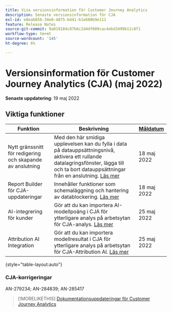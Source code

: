 ```yaml
---
title: Visa versionsinformation för Customer Journey Analytics
description: Senaste versionsinformation för CJA
exl-id: e8eab856-34e0-4875-b441-b1e680b9e111
feature: Release Notes
source-git-commit: 9a019184c87b6c2d4df009cac4ebd3499b11c8f1
workflow-type: tm+mt
source-wordcount: '145'
ht-degree: 6%

---
```


# Versionsinformation för Customer Journey Analytics (CJA) (maj 2022)

**Senaste uppdatering**: 19 maj 2022

## Viktiga funktioner

| Funktion | Beskrivning | [Måldatum](/help/release-notes/releases.md) |
| ----------- | ---------- | ----- |
| Nytt gränssnitt för redigering och skapande av anslutning | Med den här smidiga upplevelsen kan du fylla i data på datauppsättningsnivå, aktivera ett rullande datalagringsfönster, lägga till och ta bort datauppsättningar från en anslutning. [Läs mer](/help/connections/create-connection.md) | 18 maj 2022 |
| Report Builder för CJA-uppdateringar | Innehåller funktioner som schemaläggning och hantering av datablockering. [Läs mer](https://experienceleague.adobe.com/docs/analytics-platform/using/cja-reportbuilder/manage-reportbuilder.html) | 18 maj 2022 |
| AI-integrering för kunder | Gör att du kan importera AI-modellpoäng i CJA för ytterligare analys på arbetsytan för CJA-analys. [Läs mer](/help/integrations/customer-ai.md) | 25 maj 2022 |
| Attribution AI Integration | Gör att du kan importera modellresultat i CJA för ytterligare analys på arbetsytan för CJA-Attribution AI. [Läs mer](/help/integrations/attribution-ai.md) | 25 maj 2022 |

{style=&quot;table-layout:auto&quot;}

### CJA-korrigeringar

AN-279234; AN-284839; AN-285417

>[!MORELIKETHIS]
>[Dokumentationsuppdateringar för Customer Journey Analytics](/help/release-notes/doc-changes.md)
